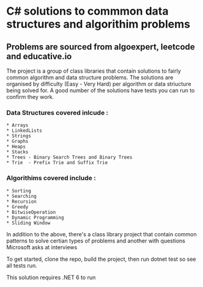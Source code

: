 ﻿# C# solutions to commmon data structures and algorithim problems

## Problems are sourced from algoexpert, leetcode and educative.io

The project is a group of class libraries that contain solutions to fairly common algorithm and data structure problems. 
The solutions are organised by difficulty (Easy  -  Very Hard) per algorithm or data striucture being solved for. A good number of the solutions have tests you can run to confirm they work.

### Data Structures covered inlcude :

	* Arrays
	* LinkedLists
	* Strings
	* Graphs
	* Heaps
	* Stacks
	* Trees - Binary Search Trees and Binary Trees
	* Trie  - Prefix Trie and Suffix Trie

### Algorithims covered include :
	* Sorting
	* Searching
	* Recursion
	* Greedy
	* BitwiseOperation
	* Dynamic Programming
	* Sliding Window

In addition to the above, there's a class library project that contain common patterns to solve certian types of problems and another with
questions Microsoft asks at interviews

To get started, clone the repo, build the project, then run dotnet test so see all tests run.

This solution requires .NET 6 to run

